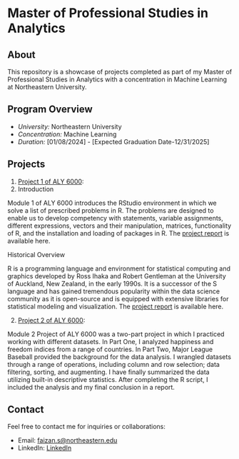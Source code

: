 # Master of Professional Studies in Analytics

## About
This repository is a showcase of projects completed as part of my Master of Professional Studies in Analytics with a concentration in Machine Learning at Northeastern University.

## Program Overview
- *University:* Northeastern University
- *Concentration:* Machine Learning
- *Duration:* [01/08/2024] - [Expected Graduation Date-12/31/2025]

## Projects
1. [Project 1 of ALY 6000](Faizan_Project1_Script.R.R):
2. Introduction

Module 1 of ALY 6000 introduces the RStudio environment in which we solve a list of prescribed problems in R. The problems are designed to 
enable us to develop competency with statements, variable assignments, different expressions, vectors and their manipulation, matrices, 
functionality of R, and the installation and loading of packages in R.
The [project report](Faizan_Project1_Report.pdf.pdf) is available here.

Historical Overview 

R is a programming language and environment for statistical computing 
and graphics developed by Ross Ihaka and Robert Gentleman at the 
University of Auckland, New Zealand, in the early 1990s. It is a 
successor of the S language and has gained tremendous popularity within the data science community as it is open-source and is equipped with
extensive libraries for statistical modeling and visualization.
The [project report](Faizan_Project2_Report.pdf) is available here.

2. [Project 2 of ALY 6000](Faizan_Project2.0.R): 

Module 2 Project of ALY 6000 was a two-part project in which I practiced working with different datasets. In Part One, I analyzed happiness and freedom indices from a range of countries. In Part Two, Major League Baseball provided the background for the data analysis.  I wrangled datasets through a range of operations, including column and row selection; data filtering, sorting, and augmenting. I have finally summarized the data utilizing built-in descriptive statistics. After completing the R script, I included the analysis and my final conclusion in a report.

## Contact
Feel free to contact me for inquiries or collaborations:
- Email: faizan.s@northeastern.edu
- LinkedIn: [LinkedIn](https://www.linkedin.com/in/dr-syed-faizan-md-532ba72ab/)
